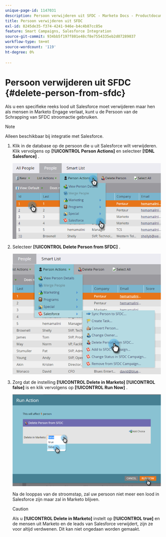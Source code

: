 ```yaml
---
unique-page-id: 1147031
description: Persoon verwijderen uit SFDC - Marketo Docs - Productdocumentatie
title: Persoon verwijderen uit SFDC
exl-id: 8245de35-f374-4241-946e-b4c4b87cc85e
feature: Smart Campaigns, Salesforce Integration
source-git-commit: 934bb5f197f801e48cf8e7554335eb2d07289037
workflow-type: tm+mt
source-wordcount: '119'
ht-degree: 0%

---
```


# Persoon verwijderen uit SFDC {#delete-person-from-sfdc}

Als u een specifieke reeks lood uit Salesforce moet verwijderen maar hen als mensen in Marketo Engage verlaat, kunt u de Persoon van de Schrapping van SFDC stroomactie gebruiken.

>[!NOTE]
>
>Alleen beschikbaar bij integratie met Salesforce.

1. Klik in de database op de persoon die u uit Salesforce wilt verwijderen. Klik vervolgens op **[!UICONTROL Person Actions]** en selecteer **[!DNL Salesforce]** .

   ![](assets/delete-person-from-sfdc-1.png)

1. Selecteer **[!UICONTROL Delete Person from SFDC]** .

   ![](assets/delete-person-from-sfdc-2.png)

1. Zorg dat de instelling **[!UICONTROL Delete in Marketo]** **[!UICONTROL false]** is en klik vervolgens op **[!UICONTROL Run Now]** .

   ![](assets/delete-person-from-sfdc-3.png)

   Na de looppas van de stroomstap, zal uw persoon niet meer een lood in Salesforce zijn maar zal in Marketo blijven.

   >[!CAUTION]
   >
   >Als u **[!UICONTROL Delete in Marketo]** instelt op **[!UICONTROL true]** en de mensen uit Marketo en de leads van Salesforce verwijdert, zijn ze voor altijd verdwenen. Dit kan niet ongedaan worden gemaakt.

